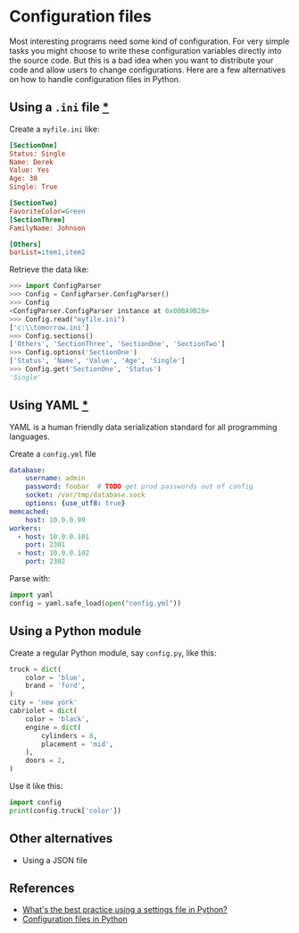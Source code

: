 # Configuration files

Most interesting programs need some kind of configuration. For very simple tasks you might choose to write these configuration variables directly into the source code. But this is a bad idea when you want to distribute your code and allow users to change configurations. Here are a few alternatives on how to handle configuration files in Python.

## Using a `.ini` file [*](https://wiki.python.org/moin/ConfigParserExamples)

Create a `myfile.ini` like:
```ini
[SectionOne]
Status: Single
Name: Derek
Value: Yes
Age: 30
Single: True

[SectionTwo]
FavoriteColor=Green
[SectionThree]
FamilyName: Johnson

[Others]
barList=item1,item2
```

Retrieve the data like:
```python
>>> import ConfigParser
>>> Config = ConfigParser.ConfigParser()
>>> Config
<ConfigParser.ConfigParser instance at 0x00BA9B20>
>>> Config.read("myfile.ini")
['c:\\tomorrow.ini']
>>> Config.sections()
['Others', 'SectionThree', 'SectionOne', 'SectionTwo']
>>> Config.options('SectionOne')
['Status', 'Name', 'Value', 'Age', 'Single']
>>> Config.get('SectionOne', 'Status')
'Single'
```

## Using YAML [*](https://camel.readthedocs.io/en/latest/yamlref.html)
YAML is a human friendly data serialization standard for all programming languages.

Create a `config.yml` file
```yaml
database:
    username: admin
    password: foobar  # TODO get prod passwords out of config
    socket: /var/tmp/database.sock
    options: {use_utf8: true}
memcached:
    host: 10.0.0.99
workers:
  - host: 10.0.0.101
    port: 2301
  - host: 10.0.0.102
    port: 2302
```

Parse with:
```python
import yaml
config = yaml.safe_load(open("config.yml"))
```

## Using a Python module

Create a regular Python module, say `config.py`, like this:
```python
truck = dict(
    color = 'blue',
    brand = 'ford',
)
city = 'new york'
cabriolet = dict(
    color = 'black',
    engine = dict(
        cylinders = 8,
        placement = 'mid',
    ),
    doors = 2,
)
```

Use it like this:
```python
import config
print(config.truck['color'])  
```

## Other alternatives
- Using a JSON file


## References
- [What's the best practice using a settings file in Python?](https://stackoverflow.com/questions/5055042/whats-the-best-practice-using-a-settings-file-in-python/34354110#34354110)
- [Configuration files in Python](https://martin-thoma.com/configuration-files-in-python/)
